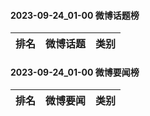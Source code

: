 #### 2023-09-24_01-00  微博话题榜

| 排名 | 微博话题 | 类别 |
| --- | --- | --- |
#### 2023-09-24_01-00  微博要闻榜

| 排名 | 微博要闻 | 类别 |
| --- | --- | --- |
